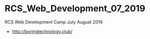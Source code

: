 # RCS_Web_Development_07_2019
RCS Web Development Camp July August 2019

* http://boringtechnology.club/
